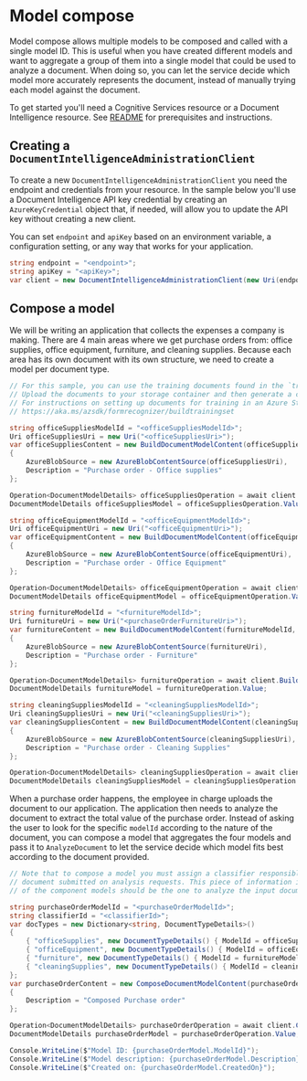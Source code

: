 # Model compose

Model compose allows multiple models to be composed and called with a single model ID. This is useful when you have created different models and want to aggregate a group of them into a single model that could be used to analyze a document. When doing so, you can let the service decide which model more accurately represents the document, instead of manually trying each model against the document.

To get started you'll need a Cognitive Services resource or a Document Intelligence resource. See [README][README] for prerequisites and instructions.

## Creating a `DocumentIntelligenceAdministrationClient`

To create a new `DocumentIntelligenceAdministrationClient` you need the endpoint and credentials from your resource. In the sample below you'll use a Document Intelligence API key credential by creating an `AzureKeyCredential` object that, if needed, will allow you to update the API key without creating a new client.

You can set `endpoint` and `apiKey` based on an environment variable, a configuration setting, or any way that works for your application.

```C# Snippet:CreateDocumentIntelligenceAdministrationClient
string endpoint = "<endpoint>";
string apiKey = "<apiKey>";
var client = new DocumentIntelligenceAdministrationClient(new Uri(endpoint), new AzureKeyCredential(apiKey));
```

## Compose a model

We will be writing an application that collects the expenses a company is making. There are 4 main areas where we get purchase orders from: office supplies, office equipment, furniture, and cleaning supplies. Because each area has its own document with its own structure, we need to create a model per document type.

```C# Snippet:DocumentIntelligenceSampleBuildVariousModels
// For this sample, you can use the training documents found in the `trainingFiles` folder.
// Upload the documents to your storage container and then generate a container SAS URL.
// For instructions on setting up documents for training in an Azure Storage Blob Container, see
// https://aka.ms/azsdk/formrecognizer/buildtrainingset

string officeSuppliesModelId = "<officeSuppliesModelId>";
Uri officeSuppliesUri = new Uri("<officeSuppliesUri>");
var officeSuppliesContent = new BuildDocumentModelContent(officeSuppliesModelId, DocumentBuildMode.Template)
{
    AzureBlobSource = new AzureBlobContentSource(officeSuppliesUri),
    Description = "Purchase order - Office supplies"
};

Operation<DocumentModelDetails> officeSuppliesOperation = await client.BuildDocumentModelAsync(WaitUntil.Completed, officeSuppliesContent);
DocumentModelDetails officeSuppliesModel = officeSuppliesOperation.Value;

string officeEquipmentModelId = "<officeEquipmentModelId>";
Uri officeEquipmentUri = new Uri("<officeEquipmentUri>");
var officeEquipmentContent = new BuildDocumentModelContent(officeEquipmentModelId, DocumentBuildMode.Template)
{
    AzureBlobSource = new AzureBlobContentSource(officeEquipmentUri),
    Description = "Purchase order - Office Equipment"
};

Operation<DocumentModelDetails> officeEquipmentOperation = await client.BuildDocumentModelAsync(WaitUntil.Completed, officeEquipmentContent);
DocumentModelDetails officeEquipmentModel = officeEquipmentOperation.Value;

string furnitureModelId = "<furnitureModelId>";
Uri furnitureUri = new Uri("<purchaseOrderFurnitureUri>");
var furnitureContent = new BuildDocumentModelContent(furnitureModelId, DocumentBuildMode.Template)
{
    AzureBlobSource = new AzureBlobContentSource(furnitureUri),
    Description = "Purchase order - Furniture"
};

Operation<DocumentModelDetails> furnitureOperation = await client.BuildDocumentModelAsync(WaitUntil.Completed, furnitureContent);
DocumentModelDetails furnitureModel = furnitureOperation.Value;

string cleaningSuppliesModelId = "<cleaningSuppliesModelId>";
Uri cleaningSuppliesUri = new Uri("<cleaningSuppliesUri>");
var cleaningSuppliesContent = new BuildDocumentModelContent(cleaningSuppliesModelId, DocumentBuildMode.Template)
{
    AzureBlobSource = new AzureBlobContentSource(cleaningSuppliesUri),
    Description = "Purchase order - Cleaning Supplies"
};

Operation<DocumentModelDetails> cleaningSuppliesOperation = await client.BuildDocumentModelAsync(WaitUntil.Completed, cleaningSuppliesContent);
DocumentModelDetails cleaningSuppliesModel = cleaningSuppliesOperation.Value;
```

When a purchase order happens, the employee in charge uploads the document to our application. The application then needs to analyze the document to extract the total value of the purchase order. Instead of asking the user to look for the specific `modelId` according to the nature of the document, you can compose a model that aggregates the four models and pass it to `AnalyzeDocument` to let the service decide which model fits best according to the document provided.

```C# Snippet:DocumentIntelligenceSampleComposeModel
// Note that to compose a model you must assign a classifier responsible for detecting the type of
// document submitted on analysis requests. This piece of information is necessary to determine which
// of the component models should be the one to analyze the input document.

string purchaseOrderModelId = "<purchaseOrderModelId>";
string classifierId = "<classifierId>";
var docTypes = new Dictionary<string, DocumentTypeDetails>()
{
    { "officeSupplies", new DocumentTypeDetails() { ModelId = officeSuppliesModelId } },
    { "officeEquipment", new DocumentTypeDetails() { ModelId = officeEquipmentModelId } },
    { "furniture", new DocumentTypeDetails() { ModelId = furnitureModelId } },
    { "cleaningSupplies", new DocumentTypeDetails() { ModelId = cleaningSuppliesModelId } }
};
var purchaseOrderContent = new ComposeDocumentModelContent(purchaseOrderModelId, classifierId, docTypes)
{
    Description = "Composed Purchase order"
};

Operation<DocumentModelDetails> purchaseOrderOperation = await client.ComposeModelAsync(WaitUntil.Completed, purchaseOrderContent);
DocumentModelDetails purchaseOrderModel = purchaseOrderOperation.Value;

Console.WriteLine($"Model ID: {purchaseOrderModel.ModelId}");
Console.WriteLine($"Model description: {purchaseOrderModel.Description}");
Console.WriteLine($"Created on: {purchaseOrderModel.CreatedOn}");
```

[README]: https://github.com/Azure/azure-sdk-for-net/tree/main/sdk/documentintelligence/Azure.AI.DocumentIntelligence#getting-started
